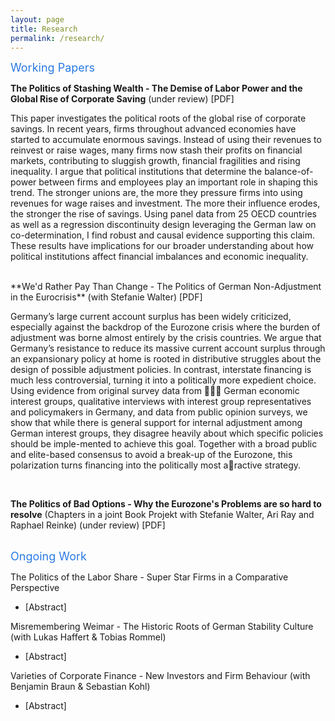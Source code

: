 ```yaml
---
layout: page
title: Research
permalink: /research/
---
```

<font size="+1">
<span style="color:#2a7ae2"> Working Papers  </span> </font> <br>

**The Politics of Stashing Wealth - The Demise of Labor Power and the Global Rise of Corporate Saving**  (under review) [PDF]

This paper investigates the political roots of the global rise of corporate savings. In recent years, firms throughout advanced economies have started to accumulate enormous savings. Instead of using their revenues to reinvest or raise wages, many firms now stash their profits on financial markets, contributing to sluggish growth, financial fragilities and rising inequality. I argue that political institutions that determine the balance-of-power between firms and employees play an important role in shaping this trend. The stronger unions are, the more they pressure firms into using revenues for wage raises and investment. The more their influence erodes, the stronger the rise of savings.  Using panel data from 25 OECD countries as well as a regression discontinuity design leveraging the German law on co-determination, I find robust and causal evidence supporting this claim. These results have implications for our broader understanding about how political institutions affect financial imbalances and economic inequality.

<br>
**We'd Rather Pay Than Change - The Politics of German Non-Adjustment in the Eurocrisis** (with Stefanie Walter)  [PDF]

Germany’s large current account surplus has been widely criticized, especially against the backdrop of the Eurozone crisis where the burden of adjustment was borne almost entirely by the crisis countries. We argue that Germany’s resistance to reduce its massive current account surplus through an expansionary policy at home is rooted in distributive struggles about the design of possible adjustment policies. In contrast, interstate financing  is much less controversial, turning it into a politically more expedient choice. Using evidence from original survey data from 􏰻􏱥􏱦 German economic interest groups, qualitative interviews with interest group representatives and policymakers in Germany, and data from public opinion surveys, we show that while there is general support for internal adjustment among German interest groups, they disagree heavily about which specific policies should be imple-mented to achieve this goal. Together with a broad public and elite-based consensus to avoid a break-up of the Eurozone, this polarization turns financing into the politically most a􏱧ractive strategy.

<br>

**The Politics of Bad Options - Why the Eurozone's Problems are so hard to resolve** (Chapters in a joint Book Projekt with Stefanie Walter, Ari Ray and Raphael Reinke) (under review) [PDF]

<br>

<font size="+1">
<span style="color:#2a7ae2"> Ongoing Work  </span> </font> <br>

The Politics of the Labor Share - Super Star Firms in a Comparative Perspective
+ [Abstract]  

Misremembering Weimar - The Historic Roots of German Stability Culture (with Lukas Haffert & Tobias Rommel)
+ [Abstract]  

Varieties of Corporate Finance - New Investors and Firm Behaviour (with Benjamin Braun  & Sebastian Kohl)
+ [Abstract]  


[jekyll-organization]: https://github.com/jekyll
